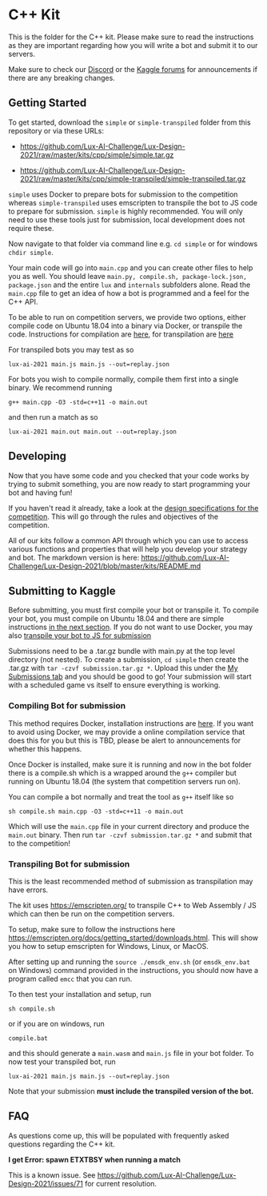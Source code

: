 # C++ Kit

This is the folder for the C++ kit. Please make sure to read the instructions as they are important regarding how you will write a bot and submit it to our servers.

Make sure to check our [Discord](https://discord.gg/aWJt3UAcgn) or the [Kaggle forums](https://www.kaggle.com/c/lux-ai-2021/discussion) for announcements if there are any breaking changes.

## Getting Started

To get started, download the `simple` or `simple-transpiled` folder from this repository or via these URLs: 
- https://github.com/Lux-AI-Challenge/Lux-Design-2021/raw/master/kits/cpp/simple/simple.tar.gz

- https://github.com/Lux-AI-Challenge/Lux-Design-2021/raw/master/kits/cpp/simple-transpiled/simple-transpiled.tar.gz

`simple` uses Docker to prepare bots for submission to the competition whereas `simple-transpiled` uses emscripten to transpile the bot to JS code to prepare for submission. `simple` is highly recommended. You will only need to use these tools just for submission, local development does not require these.

Now navigate to that folder via command line e.g. `cd simple` or for windows `chdir simple`.

Your main code will go into `main.cpp` and you can create other files to help you as well. You should leave `main.py, compile.sh, package-lock.json, package.json` and the entire `lux` and `internals` subfolders alone. Read the `main.cpp` file to get an idea of how a bot is programmed and a feel for the C++ API.

To be able to run on competition servers, we provide two options, either compile code on Ubuntu 18.04 into a binary via Docker, or transpile the code. Instructions for compilation are [here](#Compiling-Bot-for-submission), for transpilation are [here](#Transpiling-Bot-for-submission)

For transpiled bots you may test as so

```
lux-ai-2021 main.js main.js --out=replay.json
```

For bots you wish to compile normally, compile them first into a single binary. We recommend running
```
g++ main.cpp -O3 -std=c++11 -o main.out
```

and then run a match as so

```
lux-ai-2021 main.out main.out --out=replay.json
```

## Developing

Now that you have some code and you checked that your code works by trying to submit something, you are now ready to start programming your bot and having fun!

If you haven't read it already, take a look at the [design specifications for the competition](https://lux-ai.org/specs-2021). This will go through the rules and objectives of the competition.

All of our kits follow a common API through which you can use to access various functions and properties that will help you develop your strategy and bot. The markdown version is here: https://github.com/Lux-AI-Challenge/Lux-Design-2021/blob/master/kits/README.md

## Submitting to Kaggle

Before submitting, you must first compile your bot or transpile it. To compile your bot, you must compile on Ubuntu 18.04 and there are simple instructions [in the next section](#Compiling-Bot-for-submission). If you do not want to use Docker, you may also [transpile your bot to JS for submission](#Transpiling-Bot-for-submission)

Submissions need to be a .tar.gz bundle with main.py at the top level directory
(not nested). To create a submission, `cd simple` then create the .tar.gz with
`tar -czvf submission.tar.gz *`. Upload this under the [My Submissions tab](https://www.kaggle.com/c/lux-ai-2021/submissions) and
you should be good to go! Your submission will start with a scheduled game vs
itself to ensure everything is working.

### Compiling Bot for submission

This method requires Docker, installation instructions are [here](https://docs.docker.com/get-docker/). If you want to avoid using Docker, we may provide a online compilation service that does this for you but this is TBD, please be alert to announcements for whether this happens.

Once Docker is installed, make sure it is running and now in the bot folder there is a compile.sh which is a wrapped around the `g++` compiler but running on Ubuntu 18.04 (the system that competition servers run on).

You can compile a bot normally and treat the tool as `g++` itself like so

```
sh compile.sh main.cpp -O3 -std=c++11 -o main.out
```

Which will use the `main.cpp` file in your current directory and produce the `main.out` binary. Then run `tar -czvf submission.tar.gz *` and submit that to the competition!


### Transpiling Bot for submission

This is the least recommended method of submission as transpilation may have errors.

The kit uses https://emscripten.org/ to transpile C++ to Web Assembly / JS which can then be run on the competition servers.

To setup, make sure to follow the instructions here https://emscripten.org/docs/getting_started/downloads.html. This will show you how to setup emscripten for Windows, Linux, or MacOS.

After setting up and running the `source ./emsdk_env.sh` (or `emsdk_env.bat` on Windows) command provided in the instructions, you should now have a program called `emcc` that you can run. 

To then test your installation and setup, run 

```
sh compile.sh
```

or if you are on windows, run

```
compile.bat
```

and this should generate a `main.wasm` and `main.js` file in your bot folder. To now test your transpiled bot, run

```
lux-ai-2021 main.js main.js --out=replay.json
```

Note that your submission **must include the transpiled version of the bot.** 

## FAQ

As questions come up, this will be populated with frequently asked questions regarding the C++ kit.

**I get Error: spawn ETXTBSY when running a match**

This is a known issue. See https://github.com/Lux-AI-Challenge/Lux-Design-2021/issues/71 for current resolution.

